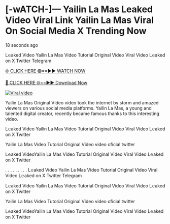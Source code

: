 # [-wATCH-]— Yailin La Mas Leaked Video Viral Link Yailin La Mas Viral On Social Media X Trending Now

18 seconds ago

L𝚎aked Video Yailin La Mas Video Tutorial Original Video Viral Video L𝚎aked on X Twitter Telegram

[🌐 CLICK HERE 🟢==►► WATCH NOW](https://cloudsportek.com/leaked-video/?Apex2.0)

[🔴 CLICK HERE 🌐==►► Download Now](https://cloudsportek.com/leaked-video/?Apex2.0)

[![Viral video](https://i.imgur.com/dJHk4Zq.gif)](https://cloudsportek.com/leaked-video/?Apex2.0)

Yailin La Mas Original Video video took the internet by storm and amazed viewers on various social media platforms. Yailin La Mas, a young and talented digital creator, recently became famous thanks to this interesting video.

L𝚎aked Video Yailin La Mas Video Tutorial Original Video Viral Video L𝚎aked on X Twitter

Yailin La Mas Video Tutorial Original Video video oficial twitter

L𝚎aked VideoYailin La Mas Video Tutorial Original Video Viral Video L𝚎aked on X Twitter

. . . . . . . . . L𝚎aked Video Yailin La Mas Video Tutorial Original Video Viral Video L𝚎aked on X Twitter Telegram

L𝚎aked Video Yailin La Mas Video Tutorial Original Video Viral Video L𝚎aked on X Twitter

Yailin La Mas Video Tutorial Original Video video oficial twitter

L𝚎aked VideoYailin La Mas Video Tutorial Original Video Viral Video L𝚎aked on X Twitter